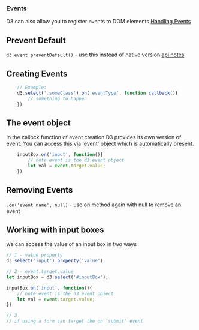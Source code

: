 ### Events
D3 can also allow you to register events to DOM elements
[Handling Events](https://github.com/d3/d3/blob/master/API.md#handling-events)

## Prevent Default
`d3.event.preventDefault()` - use this instead of native version [api notes](https://github.com/d3/d3-selection/blob/master/README.md#event)

## Creating Events
```js
    // Example:
    d3.select('.someClass').on('eventType', function callback(){
        // something to happen
    })
```

## The event object
In the callbck function of event creation D3 provides its own version of event.
You can access this via 'event' object which is automatically present.
```js
    inputBox.on('input', function(){
        // note event is the d3.event object
        let val = event.target.value;
    })
```

## Removing Events
`.on('event name', null)` - use on method again with null to remove an event


## Working with input boxes
we can access the value of an input box in two ways 

```js
// 1 - value property
d3.select('input').property('value')

// 2 - event.target.value
let inputBox = d3.select('#inputBox');

inputBox.on('input', function(){
    // note event is the d3.event object
    let val = event.target.value;
})

// 3
// if using a form can target the on 'submit' event  

```
